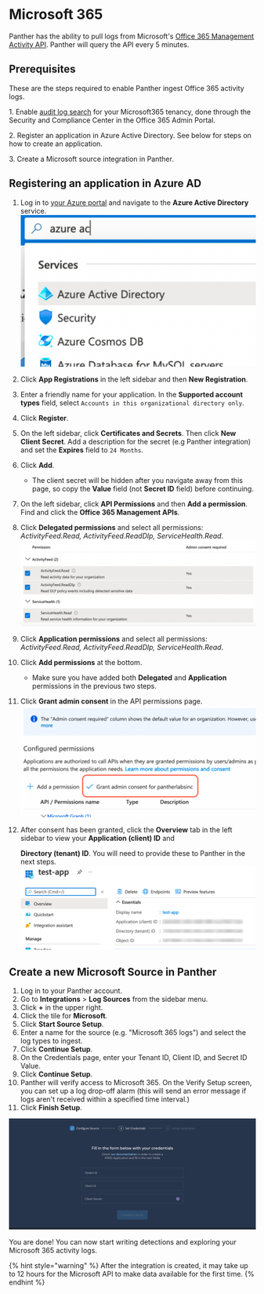 # Microsoft 365

Panther has the ability to pull logs from Microsoft's [Office 365 Management Activity API](https://docs.microsoft.com/en-us/office/office-365-management-api/office-365-management-activity-api-reference). Panther will query the API every 5 minutes.

## Prerequisites

These are the steps required to enable Panther ingest Office 365 activity logs.

1\. Enable [audit log search](https://docs.microsoft.com/en-us/microsoft-365/compliance/turn-audit-log-search-on-or-off?view=o365-worldwide#turn-on-audit-log-search) for your Microsoft365 tenancy, done through the Security and Compliance Center in the Office 365 Admin Portal.

2\. Register an application in Azure Active Directory. See below for steps on how to create an application.

3\. Create a Microsoft source integration in Panther.

## Registering an application in Azure AD

1. Log in to [your Azure portal](https://portal.azure.com) and navigate to the **Azure Active Directory** service.\
   ![](../../.gitbook/assets/select-azure.png)
2. Click **App Registrations** in the left sidebar and then **New Registration**.
3. Enter a friendly name for your application. In the **Supported account types** field, select `Accounts in this organizational directory only`.&#x20;
4. Click **Register**.
5. On the left sidebar, click **Certificates and Secrets**. Then click **New Client Secret**. Add a description for the secret (e.g Panther integration) and set the **Expires** field to `24 Months`.&#x20;
6. Click **Add**.&#x20;
   * The client secret will be hidden after you navigate away from this page, so copy the **Value** field (not **Secret ID** field) before continuing.
7. On the left sidebar, click **API Permissions** and then **Add a permission**. Find and click the **Office 365 Management APIs**.
8. Click **Delegated permissions** and select all permissions: _ActivityFeed.Read, ActivityFeed.ReadDlp, ServiceHealth.Read_.\
   ![](../../.gitbook/assets/o365-permissions.png)
9. Click **Application permissions** and select all permissions: _ActivityFeed.Read, ActivityFeed.ReadDlp, ServiceHealth.Read_.
10. Click **Add permissions** at the bottom.&#x20;
    * Make sure you have added both **Delegated** and **Application** permissions in the previous two steps.
11. Click **Grant admin consent** in the API permissions page.\
    ![](../../.gitbook/assets/grant-admin-consent.png)
12. After consent has been granted, click the **Overview** tab in the left sidebar to view your **Application (client) ID** and

    **Directory (tenant) ID**. You will need to provide these to Panther in the next steps.\
    ![](../../.gitbook/assets/o365-overview-ids.png)

## Create a new Microsoft Source in Panther

1. Log in to your Panther account.
2. Go to **Integrations** > **Log Sources** from the sidebar menu.
3. Click **+** in the upper right.
4. Click the tile for **Microsoft**.
5. Click **Start Source Setup**.
6. Enter a name for the source (e.g. "Microsoft 365 logs") and select the log types to ingest.&#x20;
7. Click **Continue Setup**.
8. On the Credentials page, enter your Tenant ID, Client ID, and Secret ID Value.&#x20;
9. Click **Continue Setup**.&#x20;
10. Panther will verify access to Microsoft 365. On the Verify Setup screen, you can set up a log drop-off alarm (this will send an error message if logs aren't received within a specified time interval.)&#x20;
11. Click **Finish Setup**.

![ ](../../../../.gitbook/assets/microsoft-credentials.png)

You are done! You can now start writing detections and exploring your Microsoft 365 activity logs.

{% hint style="warning" %}
After the integration is created, it may take up to 12 hours for the Microsoft API to make data available for the first time.
{% endhint %}
